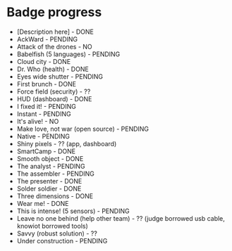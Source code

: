 # Badge progress

- [Description here] - DONE
- AckWard - PENDING
- Attack of the drones - NO
- Babelfish (5 languages) - PENDING
- Cloud city - DONE
- Dr. Who (health) - DONE
- Eyes wide shutter - PENDING
- First brunch - DONE
- Force field (security) - ??
- HUD (dashboard) - DONE
- I fixed it! - PENDING
- Instant - PENDING
- It's alive! - NO
- Make love, not war (open source) - PENDING
- Native - PENDING
- Shiny pixels - ?? (app, dashboard)
- SmartCamp - DONE
- Smooth object - DONE
- The analyst - PENDING
- The assembler - PENDING
- The presenter - DONE
- Solder soldier - DONE
- Three dimensions - DONE
- Wear me! - DONE
- This is intense! (5 sensors) - PENDING
- Leave no one behind (help other team) - ?? (judge borrowed usb cable, knowiot borrowed tools)
- Savvy (robust solution) - ??
- Under construction - PENDING